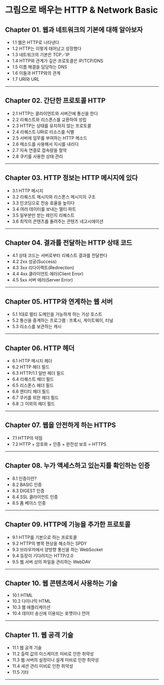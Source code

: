 
# 그림으로 배우는 HTTP & Network Basic

## Chapter 01. 웹과 네트워크의 기본에 대해 알아보자
- 1.1 웹은 HTTP로 나타낸다
- 1.2 HTTP는 이렇게 태어났고 성장했다
- 1.3 네트워크의 기본은 TCP／IP
- 1.4 HTTP와 관계가 깊은 프로토콜은 IP/TCP/DNS
- 1.5 이름 해결을 담당하는 DNS
- 1.6 이들과 HTTP와의 관계
- 1.7 URI와 URL

---

## Chapter 02. 간단한 프로토콜 HTTP
- 2.1 HTTP는 클라이언트와 서버간에 통신을 한다
- 2.2 리퀘스트와 리스폰스를 교환하여 성립
- 2.3 HTTP는 상태를 유지하지 않는 프로토콜
- 2.4 리퀘스트 URI로 리소스를 식별
- 2.5 서버에 임무를 부여하는 HTTP 메소드
- 2.6 메소드를 사용해서 지시를 내리다
- 2.7 지속 연결로 접속량을 절약
- 2.8 쿠키를 사용한 상태 관리

---

## Chapter 03. HTTP 정보는 HTTP 메시지에 있다
- 3.1 HTTP 메시지
- 3.2 리퀘스트 메시지와 리스폰스 메시지의 구조
- 3.3 인코딩으로 전송 효율을 높이다
- 3.4 여러 데이터를 보내는 멀티 파트
- 3.5 일부분만 받는 레인지 리퀘스트
- 3.6 최적의 콘텐츠를 돌려주는 콘텐츠 네고시에이션

---

## Chapter 04. 결과를 전달하는 HTTP 상태 코드
- 4.1 상태 코드는 서버로부터 리퀘스트 결과를 전달한다
- 4.2 2xx 성공(Success)
- 4.3 3xx 리다이렉트(Redirection)
- 4.4 4xx 클라이언트 에러(Client Error)
- 4.5 5xx 서버 에러(Server Error)

---

## Chapter 05. HTTP와 연계하는 웹 서버
- 5.1 1대로 멀티 도메인을 가능하게 하는 가상 호스트
- 5.2 통신을 중계하는 프로그램 : 프록시, 게이트웨이, 터널
- 5.3 리소스를 보관하는 캐시

---

## Chapter 06. HTTP 헤더
- 6.1 HTTP 메시지 헤더
- 6.2 HTTP 헤더 필드
- 6.3 HTTP/1.1 일반 헤더 필드
- 6.4 리퀘스트 헤더 필드
- 6.5 리스폰스 헤더 필드
- 6.6 엔티티 헤더 필드
- 6.7 쿠키를 위한 헤더 필드
- 6.8 그 이외의 헤더 필드

---

## Chapter 07. 웹을 안전하게 하는 HTTPS
- 7.1 HTTP의 약점
- 7.2 HTTP + 암호화 + 인증 + 완전성 보호 = HTTPS

---

## Chapter 08. 누가 액세스하고 있는지를 확인하는 인증
- 8.1 인증이란?
- 8.2 BASIC 인증
- 8.3 DIGEST 인증
- 8.4 SSL 클라이언트 인증
- 8.5 폼 베이스 인증

---

## Chapter 09. HTTP에 기능을 추가한 프로토콜
- 9.1 HTTP를 기본으로 하는 프로토콜
- 9.2 HTTP의 병목 현상을 해소하는 SPDY
- 9.3 브라우저에서 양방향 통신을 하는 WebSocket
- 9.4 등장이 기다려지는 HTTP/2.0
- 9.5 웹 서버 상의 파일을 관리하는 WebDAV

---

## Chapter 10. 웹 콘텐츠에서 사용하는 기술
- 10.1 HTML
- 10.2 다이나믹 HTML
- 10.3 웹 애플리케이션
- 10.4 데이터 송신에 이용되는 포맷이나 언어

---

## Chapter 11. 웹 공격 기술
- 11.1 웹 공격 기술
- 11.2 출력 값의 이스케이프 미비로 인한 취약성
- 11.3 웹 서버의 설정이나 설계 미비로 인한 취약성
- 11.4 세션 관리 미비로 인한 취약성
- 11.5 기타

---
